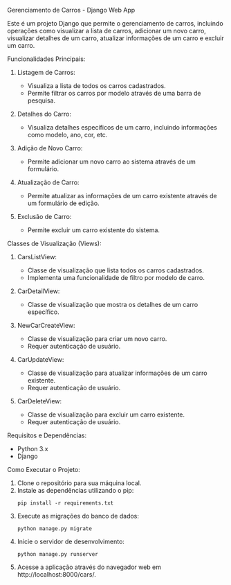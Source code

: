 Gerenciamento de Carros - Django Web App

Este é um projeto Django que permite o gerenciamento de carros, incluindo operações como visualizar a lista de carros, adicionar um novo carro, visualizar detalhes de um carro, 
atualizar informações de um carro e excluir um carro.

Funcionalidades Principais:

1. Listagem de Carros:
   - Visualiza a lista de todos os carros cadastrados.
   - Permite filtrar os carros por modelo através de uma barra de pesquisa.

2. Detalhes do Carro:
   - Visualiza detalhes específicos de um carro, incluindo informações como modelo, ano, cor, etc.

3. Adição de Novo Carro:
   - Permite adicionar um novo carro ao sistema através de um formulário.

4. Atualização de Carro:
   - Permite atualizar as informações de um carro existente através de um formulário de edição.

5. Exclusão de Carro:
   - Permite excluir um carro existente do sistema.

Classes de Visualização (Views):

1. CarsListView:
   - Classe de visualização que lista todos os carros cadastrados.
   - Implementa uma funcionalidade de filtro por modelo de carro.

2. CarDetailView:
   - Classe de visualização que mostra os detalhes de um carro específico.

3. NewCarCreateView:
   - Classe de visualização para criar um novo carro.
   - Requer autenticação de usuário.

4. CarUpdateView:
   - Classe de visualização para atualizar informações de um carro existente.
   - Requer autenticação de usuário.

5. CarDeleteView:
   - Classe de visualização para excluir um carro existente.
   - Requer autenticação de usuário.

Requisitos e Dependências:

- Python 3.x
- Django

Como Executar o Projeto:

1. Clone o repositório para sua máquina local.
2. Instale as dependências utilizando o pip:
   ```
   pip install -r requirements.txt
   ```
3. Execute as migrações do banco de dados:
   ```
   python manage.py migrate
   ```
4. Inicie o servidor de desenvolvimento:
   ```
   python manage.py runserver
   ```
5. Acesse a aplicação através do navegador web em http://localhost:8000/cars/.
